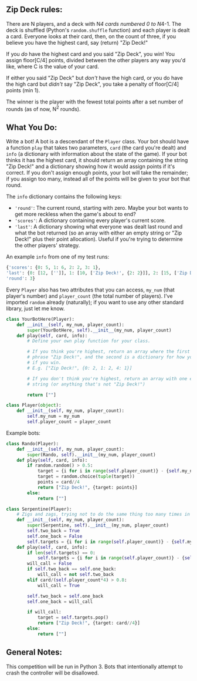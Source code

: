 ## Zip Deck rules:

There are N players, and a deck with N*4 cards numbered 0 to N*4-1.  The deck is shuffled (Python's `random.shuffle` function) and each player is dealt a card.  Everyone looks at their card, then, on the count of three, if you believe you have the highest card, say (return) "Zip Deck!"

If you *do* have the highest card and you said "Zip Deck", you win!  You assign floor[C/4] points, divided between the other players any way you'd like, where C is the value of your card.

If either you said "Zip Deck" but *don't* have the high card, or you do have the high card but *didn't* say "Zip Deck", you take a penalty of floor[C/4] points (min 1).

The winner is the player with the fewest total points after a set number of rounds (as of now, N<sup>2</sup> rounds).

## What You Do:

Write a bot!  A bot is a descendant of the `Player` class.  Your bot should have a function `play` that takes two parameters, `card` (the card you're dealt) and `info` (a dictionary with information about the state of the game).  If your bot thinks it has the highest card, it should return an array containing the string "Zip Deck!" and a dictionary showing how it would assign points if it's correct.  If you don't assign enough points, your bot will take the remainder; if you assign too many, instead all of the points will be given to your bot that round.

The `info` dictionary contains the following keys:
* `'round'`: The current round, starting with zero.  Maybe your bot wants to get more reckless when the game's about to end?
* `'scores'`: A dictionary containing every player's current score.
* `'last'`: A dictionary showing what everyone was dealt last round and what the bot returned (so an array with either an empty string or "Zip Deck!" plus their point allocation).  Useful if you're trying to determine the other players' strategy.

An example `info` from one of my test runs:
```python
{'scores': {0: 5, 1: 6, 2: 2, 3: 1}, 
'last': {0: [12, ['']], 1: [10, ['Zip Deck!', {2: 2}]], 2: [15, ['Zip Deck!', {1: 3}]], 3: [3, ['Zip Deck!', {1: 0}]]}, 
'round': 3}
```

Every `Player` also has two attributes that you can access, `my_num` (that player's number) and `player_count` (the total number of players).  I've imported `random` already (naturally); if you want to use any other standard library, just let me know.

```python
class YourBotHere(Player):
    def __init__(self, my_num, player_count):
        super(YourBotHere, self).__init__(my_num, player_count)
    def play(self, card, info):
        # Define your own play function for your class.

        # If you think you're highest, return an array where the first element is the
        # phrase "Zip Deck!", and the second is a dictionary for how you'd assign points
        # if you win.
        # E.g. ["Zip Deck!", {0: 2, 1: 2, 4: 1}]

        # If you don't think you're highest, return an array with one element, the empty
        # string (or anything that's not "Zip Deck!")

        return [""]
```

```python
class Player(object):
    def __init__(self, my_num, player_count):
        self.my_num = my_num
        self.player_count = player_count
```

Example bots:

```python
class Rando(Player):
    def __init__(self, my_num, player_count):
        super(Rando, self).__init__(my_num, player_count)
    def play(self, card, info):
        if random.random() > 0.5:
            target = {i for i in range(self.player_count)} - {self.my_num}
            target = random.choice(tuple(target))
            points = card//4
            return ["Zip Deck!", {target: points}]
        else:
            return [""]
```

```python
class Serpentine(Player):
    # Zigs and zags, trying not to do the same thing too many times in a row.
    def __init__(self, my_num, player_count):
        super(Serpentine, self).__init__(my_num, player_count)
        self.two_back = True
        self.one_back = False
        self.targets = {i for i in range(self.player_count)} - {self.my_num}
    def play(self, card, info):
        if len(self.targets) == 0:
            self.targets = {i for i in range(self.player_count)} - {self.my_num}
        will_call = False
        if self.two_back == self.one_back:
            will_call = not self.two_back
        elif card/(self.player_count*4) > 0.8:
            will_call = True

        self.two_back = self.one_back
        self.one_back = will_call

        if will_call:
            target = self.targets.pop()
            return ["Zip Deck!", {target: card//4}]
        else:
            return [""]
```

## General Notes:

This competition will be run in Python 3.  Bots that intentionally attempt to crash the controller will be disallowed.